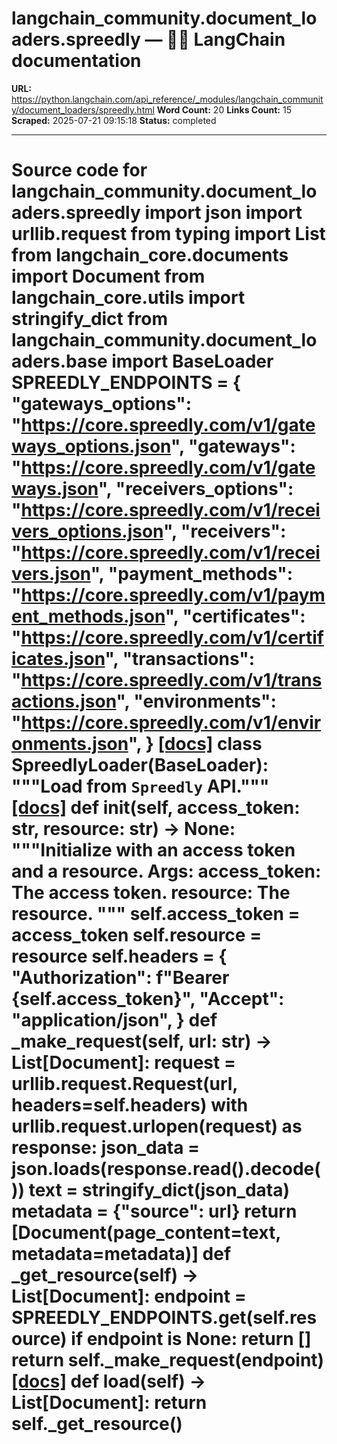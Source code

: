 # langchain_community.document_loaders.spreedly — 🦜🔗 LangChain  documentation

**URL:** https://python.langchain.com/api_reference/_modules/langchain_community/document_loaders/spreedly.html
**Word Count:** 20
**Links Count:** 15
**Scraped:** 2025-07-21 09:15:18
**Status:** completed

---

# Source code for langchain\_community.document\_loaders.spreedly               import json     import urllib.request     from typing import List          from langchain_core.documents import Document     from langchain_core.utils import stringify_dict          from langchain_community.document_loaders.base import BaseLoader          SPREEDLY_ENDPOINTS = {         "gateways_options": "https://core.spreedly.com/v1/gateways_options.json",         "gateways": "https://core.spreedly.com/v1/gateways.json",         "receivers_options": "https://core.spreedly.com/v1/receivers_options.json",         "receivers": "https://core.spreedly.com/v1/receivers.json",         "payment_methods": "https://core.spreedly.com/v1/payment_methods.json",         "certificates": "https://core.spreedly.com/v1/certificates.json",         "transactions": "https://core.spreedly.com/v1/transactions.json",         "environments": "https://core.spreedly.com/v1/environments.json",     }                              [[docs]](https://python.langchain.com/api_reference/community/document_loaders/langchain_community.document_loaders.spreedly.SpreedlyLoader.html#langchain_community.document_loaders.spreedly.SpreedlyLoader)     class SpreedlyLoader(BaseLoader):         """Load from `Spreedly` API."""                         [[docs]](https://python.langchain.com/api_reference/community/document_loaders/langchain_community.document_loaders.spreedly.SpreedlyLoader.html#langchain_community.document_loaders.spreedly.SpreedlyLoader.__init__)         def __init__(self, access_token: str, resource: str) -> None:             """Initialize with an access token and a resource.                  Args:                 access_token: The access token.                 resource: The resource.             """             self.access_token = access_token             self.resource = resource             self.headers = {                 "Authorization": f"Bearer {self.access_token}",                 "Accept": "application/json",             }                             def _make_request(self, url: str) -> List[Document]:             request = urllib.request.Request(url, headers=self.headers)                  with urllib.request.urlopen(request) as response:                 json_data = json.loads(response.read().decode())                 text = stringify_dict(json_data)                 metadata = {"source": url}                 return [Document(page_content=text, metadata=metadata)]              def _get_resource(self) -> List[Document]:             endpoint = SPREEDLY_ENDPOINTS.get(self.resource)             if endpoint is None:                 return []             return self._make_request(endpoint)                         [[docs]](https://python.langchain.com/api_reference/community/document_loaders/langchain_community.document_loaders.spreedly.SpreedlyLoader.html#langchain_community.document_loaders.spreedly.SpreedlyLoader.load)         def load(self) -> List[Document]:             return self._get_resource()